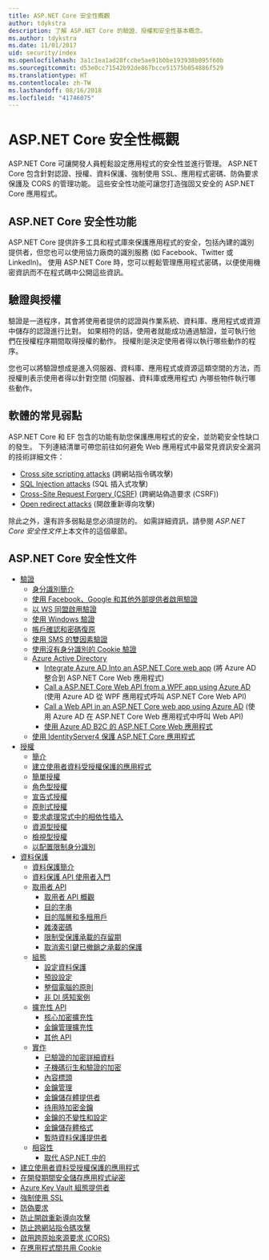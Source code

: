 ```yaml
---
title: ASP.NET Core 安全性概觀
author: tdykstra
description: 了解 ASP.NET Core 的驗證、授權和安全性基本概念。
ms.author: tdykstra
ms.date: 11/01/2017
uid: security/index
ms.openlocfilehash: 3a1c1ea1ad28fccbe5ae91b0be193938b095f60b
ms.sourcegitcommit: d53e0cc71542b92de867bcce51575b054886f529
ms.translationtype: HT
ms.contentlocale: zh-TW
ms.lasthandoff: 08/16/2018
ms.locfileid: "41746075"
---
```

# <a name="overview-of-aspnet-core-security"></a>ASP.NET Core 安全性概觀

ASP.NET Core 可讓開發人員輕鬆設定應用程式的安全性並進行管理。 ASP.NET Core 包含針對認證、授權、資料保護、強制使用 SSL、應用程式密碼、防偽要求保護及 CORS 的管理功能。 這些安全性功能可讓您打造強固又安全的 ASP.NET Core 應用程式。

## <a name="aspnet-core-security-features"></a>ASP.NET Core 安全性功能

ASP.NET Core 提供許多工具和程式庫來保護應用程式的安全，包括內建的識別提供者，但您也可以使用協力廠商的識別服務 (如 Facebook、Twitter 或 LinkedIn)。 使用 ASP.NET Core 時，您可以輕鬆管理應用程式密碼，以便使用機密資訊而不在程式碼中公開這些資訊。

## <a name="authentication-vs-authorization"></a>驗證與授權

驗證是一道程序，其會將使用者提供的認證與作業系統、資料庫、應用程式或資源中儲存的認證進行比對。 如果相符的話，使用者就能成功通過驗證，並可執行他們在授權程序期間取得授權的動作。 授權則是決定使用者得以執行哪些動作的程序。

您也可以將驗證想成是進入伺服器、資料庫、應用程式或資源這類空間的方法，而授權則表示使用者得以針對空間 (伺服器、資料庫或應用程式) 內哪些物件執行哪些動作。

## <a name="common-vulnerabilities-in-software"></a>軟體的常見弱點

ASP.NET Core 和 EF 包含的功能有助您保護應用程式的安全，並防範安全性缺口的發生。 下列連結清單可帶您前往如何避免 Web 應用程式中最常見資訊安全漏洞的技術詳細文件：

* [Cross site scripting attacks](xref:security/cross-site-scripting) (跨網站指令碼攻擊)
* [SQL Injection attacks](https://docs.microsoft.com/ef/core/querying/raw-sql) (SQL 插入式攻擊)
* [Cross-Site Request Forgery (CSRF)](xref:security/anti-request-forgery) (跨網站偽造要求 (CSRF))
* [Open redirect attacks](xref:security/preventing-open-redirects) (開啟重新導向攻擊)

除此之外，還有許多弱點是您必須提防的。 如需詳細資訊，請參閱 *ASP.NET Core 安全性文件*上本文件的這個章節。

## <a name="aspnet-core-security-documentation"></a>ASP.NET Core 安全性文件

*   [驗證](xref:security/authentication/index)
    *   [身分識別簡介](xref:security/authentication/identity)
    *   [使用 Facebook、Google 和其他外部提供者啟用驗證](xref:security/authentication/social/index)
    *   [以 WS 同盟啟用驗證](xref:security/authentication/ws-federation)
    * [使用 Windows 驗證](xref:security/authentication/windowsauth)
    *   [帳戶確認和密碼復原](xref:security/authentication/accconfirm)
    *   [使用 SMS 的雙因素驗證](xref:security/authentication/2fa)
    *   [使用沒有身分識別的 Cookie 驗證](xref:security/authentication/cookie)
    *   [Azure Active Directory](xref:security/authentication/azure-active-directory/index)
        *   [Integrate Azure AD Into an ASP.NET Core web app](https://azure.microsoft.com/documentation/samples/active-directory-dotnet-webapp-openidconnect-aspnetcore/) (將 Azure AD 整合到 ASP.NET Core Web 應用程式)
        *   [Call a ASP.NET Core Web API from a WPF app using Azure AD](https://azure.microsoft.com/documentation/samples/active-directory-dotnet-native-aspnetcore/) (使用 Azure AD 從 WPF 應用程式呼叫 ASP.NET Core Web API)
        *   [Call a Web API in an ASP.NET Core web app using Azure AD](https://azure.microsoft.com/documentation/samples/active-directory-dotnet-webapp-webapi-openidconnect-aspnetcore/) (使用 Azure AD 在 ASP.NET Core Web 應用程式中呼叫 Web API)
        *   [使用 Azure AD B2C 的 ASP.NET Core Web 應用程式](https://azure.microsoft.com/resources/samples/active-directory-b2c-dotnetcore-webapp/)
    *   [使用 IdentityServer4 保護 ASP.NET Core 應用程式](https://identityserver4.readthedocs.io)
*   [授權](xref:security/authorization/index)
    *   [簡介](xref:security/authorization/introduction)
    *   [建立使用者資料受授權保護的應用程式](xref:security/authorization/secure-data)
    *   [簡單授權](xref:security/authorization/simple)
    *   [角色型授權](xref:security/authorization/roles)
    *   [宣告式授權](xref:security/authorization/claims)
    *   [原則式授權](xref:security/authorization/policies)
    *   [要求處理常式中的相依性插入](xref:security/authorization/dependencyinjection)
    *   [資源型授權](xref:security/authorization/resourcebased)
    *   [檢視型授權](xref:security/authorization/views)
    *   [以配置限制身分識別](xref:security/authorization/limitingidentitybyscheme)
*   [資料保護](xref:security/data-protection/index)
    *   [資料保護簡介](xref:security/data-protection/introduction)
    *   [資料保護 API 使用者入門](xref:security/data-protection/using-data-protection)
    *   [取用者 API](xref:security/data-protection/consumer-apis/index)
        *   [取用者 API 概觀](xref:security/data-protection/consumer-apis/overview)
        *   [目的字串](xref:security/data-protection/consumer-apis/purpose-strings)
        *   [目的階層和多租用戶](xref:security/data-protection/consumer-apis/purpose-strings-multitenancy)
        *   [雜湊密碼](xref:security/data-protection/consumer-apis/password-hashing)
        *   [限制受保護承載的存留期](xref:security/data-protection/consumer-apis/limited-lifetime-payloads)
        *   [取消索引鍵已撤銷之承載的保護](xref:security/data-protection/consumer-apis/dangerous-unprotect)
    *   [組態](xref:security/data-protection/configuration/index)
        *   [設定資料保護](xref:security/data-protection/configuration/overview)
        *   [預設設定](xref:security/data-protection/configuration/default-settings)
        *   [整個電腦的原則](xref:security/data-protection/configuration/machine-wide-policy)
        *   [非 DI 感知案例](xref:security/data-protection/configuration/non-di-scenarios)
    *   [擴充性 API](xref:security/data-protection/extensibility/index)
        *   [核心加密擴充性](xref:security/data-protection/extensibility/core-crypto)
        *   [金鑰管理擴充性](xref:security/data-protection/extensibility/key-management)
        *   [其他 API](xref:security/data-protection/extensibility/misc-apis)
    *   [實作](xref:security/data-protection/implementation/index)
        *   [已驗證的加密詳細資料](xref:security/data-protection/implementation/authenticated-encryption-details)
        *   [子機碼衍生和驗證的加密](xref:security/data-protection/implementation/subkeyderivation)
        *   [內容標頭](xref:security/data-protection/implementation/context-headers)
        *   [金鑰管理](xref:security/data-protection/implementation/key-management)
        *   [金鑰儲存體提供者](xref:security/data-protection/implementation/key-storage-providers)
        *   [待用時加密金鑰](xref:security/data-protection/implementation/key-encryption-at-rest)
        *   [金鑰的不變性和設定](xref:security/data-protection/implementation/key-immutability)
        *   [金鑰儲存體格式](xref:security/data-protection/implementation/key-storage-format)
        *   [暫時資料保護提供者](xref:security/data-protection/implementation/key-storage-ephemeral)
    *   [相容性](xref:security/data-protection/compatibility/index)
        *   [取代 ASP.NET 中的 <machineKey>](xref:security/data-protection/compatibility/replacing-machinekey)
*   [建立使用者資料受授權保護的應用程式](xref:security/authorization/secure-data)
*   [在開發期間安全儲存應用程式祕密](xref:security/app-secrets)
*   [Azure Key Vault 組態提供者](xref:security/key-vault-configuration)
*   [強制使用 SSL](xref:security/enforcing-ssl)
*   [防偽要求](xref:security/anti-request-forgery)
*   [防止開啟重新導向攻擊](xref:security/preventing-open-redirects)
*   [防止跨網站指令碼攻擊](xref:security/cross-site-scripting)
*   [啟用跨原始來源要求 (CORS)](xref:security/cors)
*   [在應用程式間共用 Cookie](xref:security/cookie-sharing)
